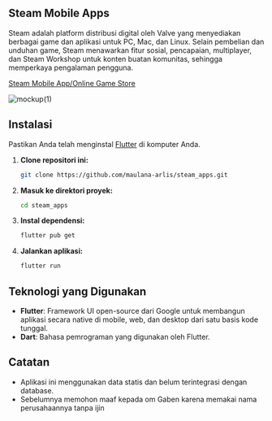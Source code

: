 ## Steam Mobile Apps

Steam adalah platform distribusi digital oleh Valve yang menyediakan berbagai game dan aplikasi untuk PC, Mac, dan Linux. Selain pembelian dan unduhan game, Steam menawarkan fitur sosial, pencapaian, multiplayer, dan Steam Workshop untuk konten buatan komunitas, sehingga memperkaya pengalaman pengguna.

[Steam Mobile App/Online Game Store](https://dribbble.com/shots/4564092-Steam-App-Redesign-iPhone-X)

![mockup(1)](https://github.com/user-attachments/assets/87f72cfe-aae3-4d8d-bd5b-cc3bbf97f3cb)

## Instalasi

Pastikan Anda telah menginstal [Flutter](https://flutter.dev/docs/get-started/install) di komputer Anda.

1. **Clone repositori ini:**

   ```bash
   git clone https://github.com/maulana-arlis/steam_apps.git
   ```

2. **Masuk ke direktori proyek:**

   ```bash
   cd steam_apps
   ```

3. **Instal dependensi:**

   ```bash
   flutter pub get
   ```

4. **Jalankan aplikasi:**

   ```bash
   flutter run
   ```
   
## Teknologi yang Digunakan

- **Flutter**: Framework UI open-source dari Google untuk membangun aplikasi secara native di mobile, web, dan desktop dari satu basis kode tunggal.
- **Dart**: Bahasa pemrograman yang digunakan oleh Flutter.

## Catatan

- Aplikasi ini menggunakan data statis dan belum terintegrasi dengan database.
- Sebelumnya memohon maaf kepada om Gaben karena memakai nama perusahaannya tanpa ijin
